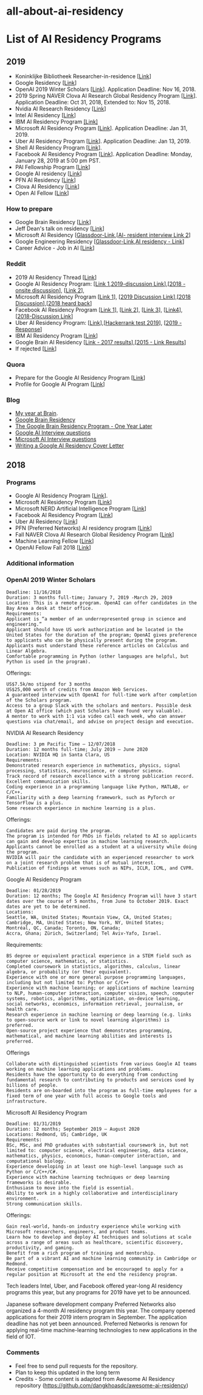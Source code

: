 # all-about-ai-residency

# List of AI Residency Programs

## 2019

- Koninklijke Bibliotheek Researcher-in-residence [[Link](https://www.kb.nl/organisatie/vacatures-en-stages/researcher-in-residence)]
- Google Residency [[Link](https://ai.google/research/join-us/ai-residency/)]
- OpenAI 2019 Winter Scholars [[Link](https://blog.openai.com/openai-scholars-2019/)]. Application Deadline: Nov 16, 2018.
- 2019 Spring NAVER Clova AI Research Global Residency Program [[Link](https://clova.ai/en/research/careers.html)]. Application Deadline: Oct 31, 2018, Extended to: Nov 15, 2018.
- Nvidia AI Research Residency [[Link](https://research.nvidia.com/research-residency)]
- Intel AI Residency [[Link](https://jobs.intel.com/page/show/ai-jobs-ai-internships-residency?ai-jobs-ai-internships-residency)]
- IBM AI Residency Program [[Link]](https://careers.ibm.com/ShowJob/Id/508504/IBM-Research-AI-Residency-Program/?lang=en)
- Microsoft AI Residency Program [[Link](https://www.microsoft.com/en-us/research/academic-program/microsoft-ai-residency-program/)]. Application Deadline: Jan 31, 2019.
- Uber AI Residency Program [[Link](https://careersinfo.uber.com/ai-residency)]. Application Deadline: Jan 13, 2019.
- Shell AI Residency Program [[Link](https://www.shell.com/energy-and-innovation/overcoming-technology-challenges/digital-innovation/artificial-intelligence/advancing-the-digital-revolution.html)].
- Facebook AI Residency Program [[Link](https://research.fb.com/programs/facebook-ai-residency-program/)]. Application Deadline: Monday, January 28, 2019 at 5:00 pm PST.
- PAI Fellowship Program  [[Link](https://www.partnershiponai.org/fellowship-program/)]
- Google AI residency [[Link](https://docs.google.com/document/d/14nNwC1T0oANp4qFYeKupGh4w5lZUDmA9jUMi2YW7Z7k/edit?usp=sharing)]
- PFN AI Residency [[Link](https://www.preferred-networks.jp/en/news/residency-program2018-2019tokyo)]
- Clova AI Residency [[Link](https://clova.ai/m/en/research/careers.html)]
- Open AI Fellow [[Link](https://blog.openai.com/openai-fellows/)]

### How to prepare

- Google Brain Residency [[Link](https://www.quora.com/How-should-I-prepare-for-the-interview-of-Google-Brain-Residency-program-in-terms-of-number-of-rounds-of-interview-topics-for-which-I-should-prepare-and-a-typical-profile-required-to-increase-the-chance-of-being-selected)]
- Jeff Dean's talk on residency [[Link](https://www.reddit.com/r/MachineLearning/comments/55c4id/jeff_dean_talks_google_brain_and_brain_residency/)]
- Microsoft AI Residency [[Glassdoor-Link](https://www.glassdoor.com/Interview/Microsoft-Interview-Questions-E1651.htm?filter.jobTitleExact=AI+Residency+Program+%28Cambridge%29),[[AI- resident interview Link 2](https://www.glassdoor.com/Interview/Microsoft-AI-Residency-Interview-Questions-EI_IE1651.0,9_KO10,22.htm)]
- Google Engineering Residency [[Glassdoor-Link](https://www.glassdoor.com/Interview/Google-Engineering-Residency-Interview-Questions-EI_IE9079.0,6_KO7,28.htm),[AI residency - Link](https://www.glassdoor.com/Interview/Google-Google-AI-Residency-Interview-Questions-EI_IE9079.0,6_KO7,26.htm)]
- Career Advice - Job in AI [[Link](https://www.glassdoor.com/blog/how-to-get-a-job-in-ai/)]


### Reddit
- 2019 AI Residency Thread [[Link](https://www.reddit.com/r/MachineLearning/comments/9uaz3m/d_2019_ai_residency_thread_program_deadlines)]
- Google AI Residency Program: [[Link 1](https://www.reddit.com/r/MachineLearning/comments/7rajic/d_anyone_heard_back_from_google_ai_residency/),[2019-discussion Link](https://www.reddit.com/r/MachineLearning/comments/9uyzc1/d_google_ai_residency_2019_applicants_discussion/)],[[2018 - onsite discussion](https://www.reddit.com/r/MachineLearning/comments/7y7x1o/d_anyone_going_on_the_onsite_for_google_ai/)],
[[Link 2](https://www.reddit.com/r/MachineLearning/comments/690ixs/d_google_brain_residency_requirements_and/)],
- Microsoft AI Residency Program [[Link 1](https://www.reddit.com/r/MachineLearning/comments/7u2a19/news_microsoft_ai_residency/)], [[2019 Discussion Link](https://www.reddit.com/r/MachineLearning/comments/ahshx7/d_microsoft_ai_residency_2019_discussion/?st=jrc52rte&sh=33ed04bf)],[[2018 Discussion](https://www.reddit.com/r/MachineLearning/comments/7u2a19/news_microsoft_ai_residency/)],[[2018 heard back](https://www.reddit.com/r/MachineLearning/comments/8b5np9/d_has_any_one_heard_back_from_microsoft_ai/)]
- Facebook AI Residency Program [[Link 1](https://www.reddit.com/r/MachineLearning/comments/7w5unr/d_has_anybody_heard_back_from_facebook_ai/)],
[[Link 2](https://www.reddit.com/r/MachineLearning/comments/7xxng0/d_anyone_hear_back_from_facebook_ai_research_fair/)],
[[Link 3](https://www.reddit.com/r/MachineLearning/comments/7t9y9f/discussion_facebook_ai_residency_closed_early/)], [[Link4](https://www.reddit.com/r/MachineLearning/comments/ava6ou/d_has_anyone_heard_from_facebook_ai_residency_for/)], [[2018-Discussion Link](https://www.reddit.com/r/MachineLearning/comments/7w5unr/d_has_anybody_heard_back_from_facebook_ai/)]
- Uber AI Residency Program: [[Link](https://www.reddit.com/r/MachineLearning/comments/7yycov/d_introducing_the_uber_ai_residency/)],[[Hackerrank test 2019](https://www.reddit.com/r/artificial/comments/ajc9x1/uber_residency_hackerrank_test/)], [[2019 - Response](https://www.reddit.com/r/artificial/comments/any7h5/uber_ai_residency_response/)]
- IBM AI Residency Program [[Link](https://www.reddit.com/user/rockstar0404/comments/ariclc/ibm_ai_residency_2019/)]
- Google Brain AI Residency [[Link - 2017 results](https://www.reddit.com/r/MachineLearning/comments/63vfst/d_google_brain_residency_results/)],[[2015 - Link Results](https://www.reddit.com/r/MachineLearning/comments/3px8l0/google_brain_residency_program/)]
- If rejected [[Link](https://www.reddit.com/r/MachineLearning/comments/8hj0ly/d_programs_to_consider_after_rejection_for_ai/)]


### Quora

- Prepare for the Google AI Residency Program [[Link](https://www.quora.com/How-should-I-prepare-for-the-interview-of-Google-Brain-Residency-program-in-terms-of-number-of-rounds-of-interview-topics-for-which-I-should-prepare-and-a-typical-profile-required-to-increase-the-chance-of-being-selected)]
- Profile for Google AI Program [[Link](https://www.quora.com/Has-anyone-been-accepted-to-the-Google-Brain-Residency-Program-What-was-your-profile-when-you-applied)]

### Blog

- [My year at Brain](http://colinraffel.com/blog/my-year-at-brain.html).
- [Google Brain Residency](http://tinyclouds.org/residency/)
- [The Google Brain Residency Program - One Year Later](https://research.googleblog.com/2017/07/the-google-brain-residency-program-one.html)
- [Google AI Interview questions](https://medium.com/acing-ai/google-ai-interview-questions-acing-the-ai-interview-1791ad7dc3ae)
- [Microsoft AI Interview questions](https://medium.com/acing-ai/microsoft-ai-interview-questions-acing-the-ai-interview-be6972f790ea)
- [Writing a Google AI Residency Cover Letter](https://colinraffel.com/blog/writing-a-google-ai-residency-cover-letter.html)

## 2018

### Programs

- Google AI Residency Program [[Link](https://research.google.com/teams/brain/residency/)].
- Microsoft AI Residency Program [[Link](https://www.microsoft.com/en-us/research/academic-program/microsoft-ai-residency-program/)]
- Microsoft NERD Artificial Intelligence Program [[Link](http://microsoftnewengland.com/nerdAI/)]
- Facebook AI Residency Program [[Link](https://research.fb.com/programs/facebook-ai-research-residency-program/)]
- Uber AI Residency [[Link](https://eng.uber.com/uber-ai-residency/)]
- PFN (Preferred Networks) AI residency program [[Link](https://www.preferred-networks.jp/en/news/residency-program2018-2019tokyo)]
- Fall NAVER Clova AI Research Global Residency Program [[Link](https://clova.ai/m/en/research/careers.html)]
- Machine Learning Fellow [[Link](https://jobs.lever.co/openai/54ddfefe-6483-4bba-a828-11a156eae7eb)]
- OpenAI Fellow Fall 2018 [[Link](https://blog.openai.com/openai-fellows/)]

### Additional information

### OpenAI 2019 Winter Scholars

    Deadline: 11/16/2018
    Duration: 3 months full-time; January 7, 2019 -March 29, 2019
    Location: This is a remote program. OpenAI can offer candidates in the Bay Area a desk at their office.
    Requirements:
    Applicant is “a member of an underrepresented group in science and engineering.”
    Applicant should have US work authorization and be located in the United States for the duration of the program; OpenAI gives preference to applicants who can be physically present during the program.
    Applicants must understand these reference articles on Calculus and Linear Algebra.
    Comfortable programming in Python (other languages are helpful, but Python is used in the program).

Offerings:

    US$7.5k/mo stipend for 3 months
    US$25,000 worth of credits from Amazon Web Services.
    A guaranteed interview with OpenAI for full-time work after completion of the Scholars program.
    Access to a group Slack with the scholars and mentors. Possible desk at Open AI office (which past Scholars have found very valuable).
    A mentor to work with 1:1 via video call each week, who can answer questions via chat/email, and advise on project design and execution.

NVIDIA AI Research Residency

    Deadline: 3 pm Pacific Time — 12/07/2018
    Duration: 12 months full-time; July 2019 — June 2020
    Location: NVIDIA HQ in Santa Clara, US
    Requirements:
    Demonstrated research experience in mathematics, physics, signal processing, statistics, neuroscience, or computer science.
    Track record of research excellence with a strong publication record.
    Excellent communication skills.
    Coding experience in a programming language like Python, MATLAB, or C/C++.
    Familiarity with a deep learning framework, such as PyTorch or TensorFlow is a plus.
    Some research experience in machine learning is a plus.

Offerings:

    Candidates are paid during the program.
    The program is intended for PhDs in fields related to AI so applicants can gain and develop expertise in machine learning research. Applicants cannot be enrolled as a student at a university while doing the program.
    NVIDIA will pair the candidate with an experienced researcher to work on a joint research problem that is of mutual interest.
    Publication of findings at venues such as NIPs, ICLR, ICML, and CVPR.

Google AI Residency Program

    Deadline: 01/28/2019
    Duration: 12 months; The Google AI Residency Program will have 3 start dates over the course of 5 months, from June to October 2019. Exact dates are yet to be determined.
    Locations:
    Seattle, WA, United States; Mountain View, CA, United States; Cambridge, MA, United States; New York, NY, United States;
    Montréal, QC, Canada; Toronto, ON, Canada;
    Accra, Ghana; Zürich, Switzerland; Tel Aviv-Yafo, Israel.

Requirements:

    BS degree or equivalent practical experience in a STEM field such as computer science, mathematics, or statistics.
    Completed coursework in statistics, algorithms, calculus, linear algebra, or probability (or their equivalent).
    Experience with one or more general purpose programming languages, including but not limited to: Python or C/C++
    Experience with machine learning; or applications of machine learning to NLP, human-computer interaction, computer vision, speech, computer systems, robotics, algorithms, optimization, on-device learning, social networks, economics, information retrieval, journalism, or health care.
    Research experience in machine learning or deep learning (e.g. links to open-source work or link to novel learning algorithms) is preferred.
    Open-source project experience that demonstrates programming, mathematical, and machine learning abilities and interests is preferred.

Offerings

    Collaborate with distinguished scientists from various Google AI teams working on machine learning applications and problems.
    Residents have the opportunity to do everything from conducting fundamental research to contributing to products and services used by billions of people.
    Residents are on-boarded into the program as full-time employees for a fixed term of one year with full access to Google tools and infrastructure.

Microsoft AI Residency Program

    Deadline: 01/31/2019
    Duration: 12 months; September 2019 — August 2020
    Locations: Redmond, US; Cambridge, UK
    Requirements:
    BSc, MSc, and PhD graduates with substantial coursework in, but not limited to: computer science, electrical engineering, data science, mathematics, physics, economics, human-computer interaction, and computational biology.
    Experience developing in at least one high-level language such as Python or C/C++/C#.
    Experience with machine learning techniques or deep learning frameworks is desirable.
    Enthusiasm to move into the field is essential.
    Ability to work in a highly collaborative and interdisciplinary environment.
    Strong communication skills.

Offerings:

    Gain real-world, hands-on industry experience while working with Microsoft researchers, engineers, and product teams.
    Learn how to develop and deploy AI techniques and solutions at scale across a range of areas such as healthcare, scientific discovery, productivity, and gaming.
    Benefit from a rich program of training and mentorship.
    Be part of a vibrant AI and machine learning community in Cambridge or Redmond.
    Receive competitive compensation and be encouraged to apply for a regular position at Microsoft at the end the residency program.

Tech leaders Intel, Uber, and Facebook offered year-long AI residency programs this year, but any programs for 2019 have yet to be announced.

Japanese software development company Preferred Networks also organized a 4-month AI residency program this year. The company opened applications for their 2019 intern program in September. The application deadline has not yet been announced. Preferred Networks is renown for applying real-time machine-learning technologies to new applications in the field of IOT.

### Comments

- Feel free to send pull requests for the repository. 
- Plan to keep this updated in the long term
- Credits - Some content is adapted from Awesome AI Residency repository (https://github.com/dangkhoasdc/awesome-ai-residency)
